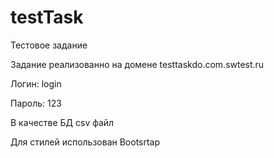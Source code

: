 # testTask
Тестовое задание 

Задание реализованно на домене testtaskdo.com.swtest.ru

Логин: login

Пароль: 123

В качестве БД csv файл

Для стилей использован Bootsrtap
